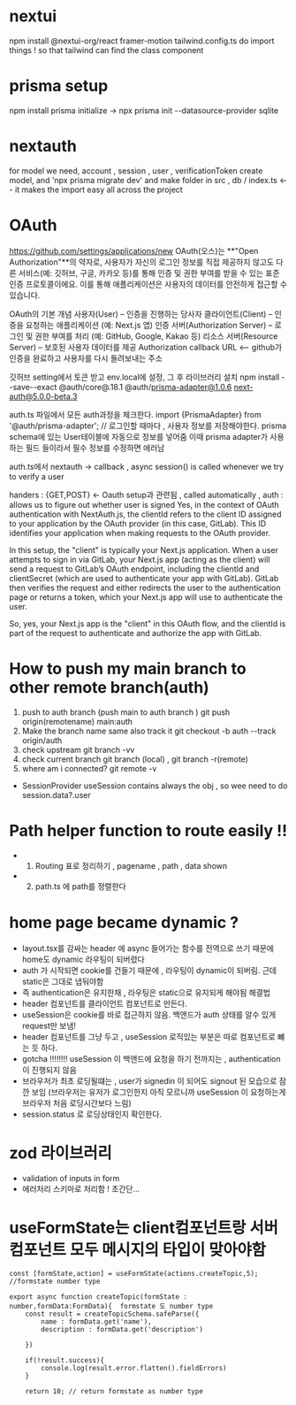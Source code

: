 # nextui

npm install @nextui-org/react framer-motion
tailwind.config.ts do import things !
so that tailwind can find the class component

# prisma setup

npm install prisma
initialize -> npx prisma init --datasource-provider sqlite

# nextauth

for model we need,
account , session , user , verificationToken
create model, and 'npx prisma migrate dev'
and make folder in src , db / index.ts <-- it makes the import easy
all across the project

# OAuth

https://github.com/settings/applications/new
OAuth(오스)는 **"Open Authorization"**의 약자로, 사용자가 자신의 로그인 정보를 직접 제공하지 않고도 다른 서비스(예: 깃허브, 구글, 카카오 등)를 통해 인증 및 권한 부여를 받을 수 있는 표준 인증 프로토콜이에요. 이를 통해 애플리케이션은 사용자의 데이터를 안전하게 접근할 수 있습니다.

OAuth의 기본 개념
사용자(User) – 인증을 진행하는 당사자
클라이언트(Client) – 인증을 요청하는 애플리케이션 (예: Next.js 앱)
인증 서버(Authorization Server) – 로그인 및 권한 부여를 처리 (예: GitHub, Google, Kakao 등)
리소스 서버(Resource Server) – 보호된 사용자 데이터를 제공
Authorization callback URL <-- github가 인증을 완료하고 사용자를 다시 돌려보내는 주소

깃허브 setting에서 토큰 받고 env.local에 설정, 그 후 라이브러리 설치
npm install --save--exact @auth/core@.18.1 @auth/prisma-adapter@1.0.6 next-auth@5.0.0-beta.3

auth.ts 파일에서 모든 auth과정을 체크한다.
import {PrismaAdapter} from '@auth/prisma-adapter'; // 로그인할 때마다 , 사용자 정보를 저장해야한다.
prisma schema에 있는 User테이블에 자동으로 정보를 넣어줌
이때 prisma adapter가 사용하는 필드 들이라서 필수 정보를 수정하면 에러남

auth.ts에서
nextauth -> callback , async session() is called whenever we try to verify a user

handers : {GET,POST} <- Oauth setup과 관련됨 , called automatically ,
auth : allows us to figure out whether user is signed
Yes, in the context of OAuth authentication with NextAuth.js, the clientId refers to the client ID assigned to your application by the OAuth provider (in this case, GitLab). This ID identifies your application when making requests to the OAuth provider.

In this setup, the "client" is typically your Next.js application. When a user attempts to sign in via GitLab, your Next.js app (acting as the client) will send a request to GitLab’s OAuth endpoint, including the clientId and clientSecret (which are used to authenticate your app with GitLab). GitLab then verifies the request and either redirects the user to the authentication page or returns a token, which your Next.js app will use to authenticate the user.

So, yes, your Next.js app is the "client" in this OAuth flow, and the clientId is part of the request to authenticate and authorize the app with GitLab.

# How to push my main branch to other remote branch(auth)

1. push to auth branch (push main to auth branch )
   git push origin(remotename) main:auth
2. Make the branch name same also track it
   git checkout -b auth --track origin/auth
3. check upstream
   git branch -vv
4. check current branch
   git branch (local) , git branch -r(remote)
5. where am i connected?
   git remote -v

- SessionProvider
  useSession contains always the obj , so wee need to do session.data?.user

# Path helper function to route easily !!

- 1. Routing 표로 정리하기 , pagename , path , data shown
- 2. path.ts 에 path를 정렬한다

# home page became dynamic ?

- layout.tsx를 감싸는 header 에 async 들어가는 함수를 전역으로 쓰기 때문에 home도 dynamic 라우팅이 되버렸다
- auth 가 시작되면 cookie를 건들기 때문에 , 라우팅이 dynamic이 되버림. 근데 static은 그대로 냅둬야함
- 즉 authentication은 유지한채 , 라우팅은 static으로 유지되게 해야됨
  해결법
- header 컴포넌트를 클라이언트 컴포넌트로 만든다.
- useSession은 cookie를 바로 접근하지 않음. 백앤드가 auth 상태를 알수 있게 request만 보냄!
- header 컴포넌트를 그냥 두고 , useSession 로직있는 부분은 따로 컴포넌트로 뺴는 듯 하다.
- gotcha !!!!!!!! useSession 이 백앤드에 요청을 하기 전까지는 , authentication이 진행되지 않음
- 브라우저가 최초 로딩될떄는 , user가 signedin 이 되어도 signout 된 모습으로 잠깐 보임 (브라우저는 유저가 로그인한지 아직 모르니까
  useSession 이 요청하는게 브라우저 처음 로딩시간보다 느림)
- session.status 로 로딩상태인지 확인한다.

# zod 라이브러리

- validation of inputs in form
- 에러처리 스키마로 처리함 ! 초간단...

# useFormState는 client컴포넌트랑 서버컴포넌트 모두 메시지의 타입이 맞아야함

```
const [formState,action] = useFormState(actions.createTopic,5); //formstate number type
```

```
export async function createTopic(formState : number,formData:FormData){  formstate 도 number type
    const result = createTopicSchema.safeParse({
        name : formData.get('name'),
        description : formData.get('description')

    })

    if(!result.success){
        console.log(result.error.flatten().fieldErrors)
    }

    return 10; // return formstate as number type
```

